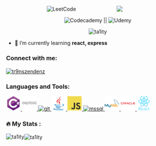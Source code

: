 
<div align="center">

<img align="right" src="https://i.pinimg.com/originals/ff/a0/9b/ffa09be38387129e490f68c4086a8a81.gif"  width=200px%>

![LeetCode](https://img.shields.io/badge/LeetCode-000000?style=for-the-badge&logo=LeetCode&logoColor=#d16c06)

![Codecademy](https://img.shields.io/badge/Codecademy-FFF0E5?style=for-the-badge&logo=codecademy&logoColor=1F243A) || ![Udemy](https://img.shields.io/badge/Udemy-A435F0?style=for-the-badge&logo=Udemy&logoColor=white)
</div>

<p align="center"> <img src="https://komarev.com/ghpvc/?username=ta1ity&label=Profile%20views&color=0e75b6&style=flat" alt="ta1ity" /> </p>

- 🌱 I’m currently learning **react, express**

<h3 align="left">Connect with me:</h3>
<p align="left">
<a href="https://www.leetcode.com/tr9nszendenz" target="blank"><img align="center" src="https://raw.githubusercontent.com/rahuldkjain/github-profile-readme-generator/master/src/images/icons/Social/leet-code.svg" alt="tr9nszendenz" height="30" width="40" /></a>
</p>

<h3 align="left">Languages and Tools:</h3>
<p align="left"> <a href="https://www.w3schools.com/cs/" target="_blank" rel="noreferrer"> <img src="https://raw.githubusercontent.com/devicons/devicon/master/icons/csharp/csharp-original.svg" alt="csharp" width="40" height="40"/> </a> <a href="https://expressjs.com" target="_blank" rel="noreferrer"> <img src="https://raw.githubusercontent.com/devicons/devicon/master/icons/express/express-original-wordmark.svg" alt="express" width="40" height="40"/> </a> <a href="https://git-scm.com/" target="_blank" rel="noreferrer"> <img src="https://www.vectorlogo.zone/logos/git-scm/git-scm-icon.svg" alt="git" width="40" height="40"/> </a> <a href="https://www.java.com" target="_blank" rel="noreferrer"> <img src="https://raw.githubusercontent.com/devicons/devicon/master/icons/java/java-original.svg" alt="java" width="40" height="40"/> </a> <a href="https://developer.mozilla.org/en-US/docs/Web/JavaScript" target="_blank" rel="noreferrer"> <img src="https://raw.githubusercontent.com/devicons/devicon/master/icons/javascript/javascript-original.svg" alt="javascript" width="40" height="40"/> </a> <a href="https://www.microsoft.com/en-us/sql-server" target="_blank" rel="noreferrer"> <img src="https://www.svgrepo.com/show/303229/microsoft-sql-server-logo.svg" alt="mssql" width="40" height="40"/> </a> <a href="https://www.mysql.com/" target="_blank" rel="noreferrer"> <img src="https://raw.githubusercontent.com/devicons/devicon/master/icons/mysql/mysql-original-wordmark.svg" alt="mysql" width="40" height="40"/> </a> <a href="https://www.oracle.com/" target="_blank" rel="noreferrer"> <img src="https://raw.githubusercontent.com/devicons/devicon/master/icons/oracle/oracle-original.svg" alt="oracle" width="40" height="40"/> </a> <a href="https://reactjs.org/" target="_blank" rel="noreferrer"> <img src="https://raw.githubusercontent.com/devicons/devicon/master/icons/react/react-original-wordmark.svg" alt="react" width="40" height="40"/> </a> </p>



### :fire: My Stats :



<p><img align="left" src="https://github-readme-stats.vercel.app/api/top-langs?username=ta1ity&show_icons=true&locale=en&layout=compact" alt="ta1ity" /></p>

<!--<p>&nbsp;<img align="center" src="https://github-readme-stats.vercel.app/api?username=ta1ity&show_icons=true&locale=en" alt="ta1ity" /></p>-->

<p><img align="center" src="https://github-readme-streak-stats.herokuapp.com/?user=ta1ity&" alt="ta1ity" /></p>
